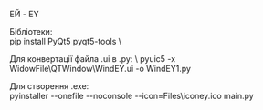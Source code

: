 ЕЙ - EY



Бібліотеки: \
pip install PyQt5 pyqt5-tools \


Для конвертації файла .ui в .py: \ 
pyuic5 -x WidowFile\QTWindow\WindEY.ui -o WindEY1.py


Для створення .exe: \
pyinstaller --onefile --noconsole --icon=Files\iconey.ico main.py

